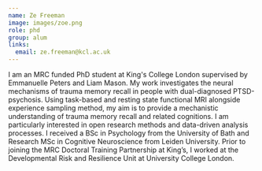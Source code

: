 ```yaml
---
name: Ze Freeman
image: images/zoe.png
role: phd
group: alum
links:
  email: ze.freeman@kcl.ac.uk
---
```


I am an MRC funded PhD student at King's College London supervised by Emmanuelle Peters and Liam Mason. My work investigates the neural mechanisms of trauma memory recall in people with dual-diagnosed PTSD-psychosis. Using task-based and resting state functional MRI alongside experience sampling method, my aim is to provide a mechanistic understanding of trauma memory recall and related cognitions. I am particularly interested in open research methods and data-driven analysis processes. I received a BSc in Psychology from the University of Bath and Research MSc in Cognitive Neuroscience from Leiden University. Prior to joining the MRC Doctoral Training Partnership at King’s, I worked at the Developmental Risk and Resilience Unit at University College London.
